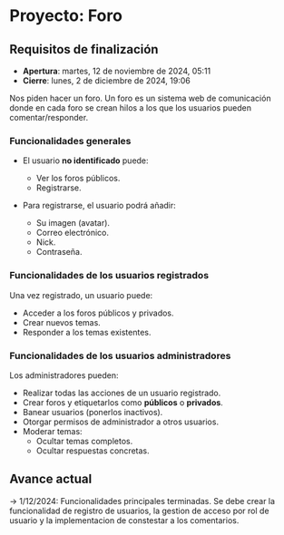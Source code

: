# Proyecto: Foro

## Requisitos de finalización
- **Apertura**: martes, 12 de noviembre de 2024, 05:11  
- **Cierre**: lunes, 2 de diciembre de 2024, 19:06  

Nos piden hacer un foro. Un foro es un sistema web de comunicación donde en cada foro se crean hilos a los que los usuarios pueden comentar/responder.

### Funcionalidades generales
- El usuario **no identificado** puede:
  - Ver los foros públicos.
  - Registrarse.

- Para registrarse, el usuario podrá añadir:
  - Su imagen (avatar).
  - Correo electrónico.
  - Nick.
  - Contraseña.

### Funcionalidades de los usuarios registrados
Una vez registrado, un usuario puede:
- Acceder a los foros públicos y privados.
- Crear nuevos temas.
- Responder a los temas existentes.

### Funcionalidades de los usuarios administradores
Los administradores pueden:
- Realizar todas las acciones de un usuario registrado.
- Crear foros y etiquetarlos como **públicos** o **privados**.
- Banear usuarios (ponerlos inactivos).
- Otorgar permisos de administrador a otros usuarios.
- Moderar temas:
  - Ocultar temas completos.
  - Ocultar respuestas concretas.


## Avance actual

-> 1/12/2024: Funcionalidades principales terminadas. Se debe crear la funcionalidad de registro de usuarios, la gestion de acceso por rol de usuario y la implementacion de constestar a los comentarios.